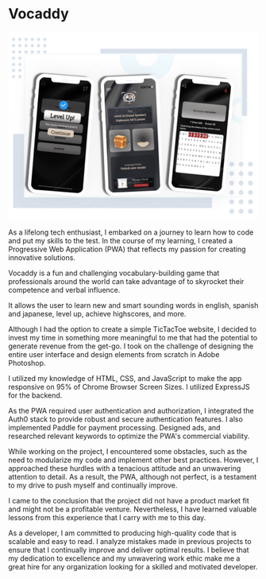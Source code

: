 # Vocaddy

![alt text](https://github.com/benjaminA202/Vocaddy/blob/main/Server/Client/Images/demo-image.png?raw=true)

As a lifelong tech enthusiast, I embarked on a journey to learn how to code and put my skills to the test. In the course of my learning, I created a Progressive Web Application (PWA) that reflects my passion for creating innovative solutions.

Vocaddy is a fun and challenging vocabulary-building game that professionals around the world can take advantage of to skyrocket their competence and verbal influence.

It allows the user to learn new and smart sounding words in english, spanish and japanese, level up, achieve highscores, and more.

Although I had the option to create a simple TicTacToe website, I decided to invest my time in something more meaningful to me that had the potential to generate revenue from the get-go. I took on the challenge of designing the entire user interface and design elements from scratch in Adobe Photoshop.

I utilized my knowledge of HTML, CSS, and JavaScript to make the app responsive on 95% of Chrome Browser Screen Sizes. I utilized ExpressJS for the backend.

As the PWA required user authentication and authorization, I integrated the Auth0 stack to provide robust and secure authentication features. I also implemented Paddle for payment processing. Designed ads, and researched relevant keywords to optimize the PWA's commercial viability.

While working on the project, I encountered some obstacles, such as the need to modularize my code and implement other best practices. However, I approached these hurdles with a tenacious attitude and an unwavering attention to detail. As a result, the PWA, although not perfect, is a testament to my drive to push myself and continually improve.

I came to the conclusion that the project did not have a product market fit and might not be a profitable venture. Nevertheless, I have learned valuable lessons from this experience that I carry with me to this day.

As a developer, I am committed to producing high-quality code that is scalable and easy to read. I analyze mistakes made in previous projects to ensure that I continually improve and deliver optimal results. I believe that my dedication to excellence and my unwavering work ethic make me a great hire for any organization looking for a skilled and motivated developer.
